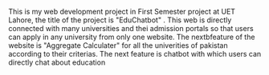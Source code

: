 This is my web development project in First Semester project at UET Lahore, the title of the project is "EduChatbot" . This web is directly connected with many universities and thei admission portals so that users can apply in any university from only one website. The nextbfeature of the website is "Aggregate Calculater" for all the univerities of pakistan according to their criterias. The next feature is chatbot with which users can directly chat about education 
